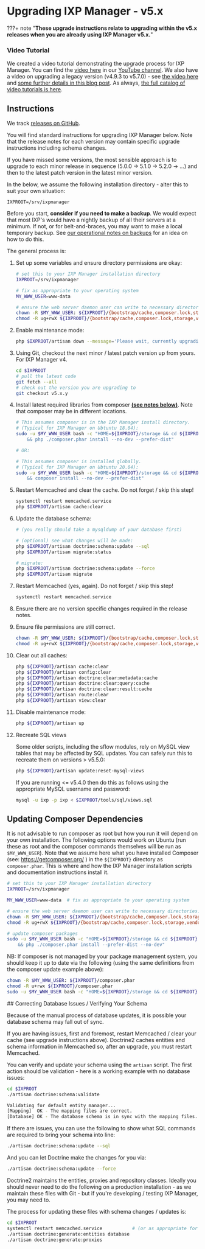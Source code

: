 # Upgrading IXP Manager - v5.x

???+ note "**These upgrade instructions relate to upgrading within the v5.x releases when you are already using IXP Manager v5.x.**"


### Video Tutorial

We created a video tutorial demonstrating the upgrade process for IXP Manager. You can find the [video here](https://www.youtube.com/watch?v=FqsWCudPUak) in our [YouTube channel](https://www.youtube.com/channel/UCeW2fmMTBtE4fnlmg-2-evA). We also have a video on upgrading a legacy version (v4.9.3 to v5.7.0) - see [the video here](https://youtu.be/CXTjgRUESAc) and [some further details in this blog post](https://www.barryodonovan.com/2020/09/08/upgrading-legacy-versions-of-ixp-manager). As always, [the full catalog of video tutorials is here](https://www.ixpmanager.org/support/tutorials).


## Instructions

We track [releases on GitHub](https://github.com/inex/IXP-Manager/releases).

You will find standard instructions for upgrading IXP Manager below. Note that the release notes for each version may contain specific upgrade instructions including schema changes.

If you have missed some versions, the most sensible approach is to upgrade to each minor release in sequence (5.0.0 -> 5.1.0 -> 5.2.0 -> ...) and then to the latest patch version in the latest minor version.

In the below, we assume the following installation directory - alter this to suit your own situation:

```
IXPROOT=/srv/ixpmanager
```

Before you start, **consider if you need to make a backup**. We would expect that most IXP's would have a nightly backup of all their servers at a minimum. If not, or for belt-and-braces, you may want to make a local temporary backup. See [our operational notes on backups](../usage/operational-notes.md#backup-ixp-manager) for an idea on how to do this.



The general process is:

1. Set up some variables and ensure directory permissions are okay:

    ```sh
    # set this to your IXP Manager installation directory
    IXPROOT=/srv/ixpmanager

    # fix as appropriate to your operating system
    MY_WWW_USER=www-data

    # ensure the web server daemon user can write to necessary directories:
    chown -R $MY_WWW_USER: ${IXPROOT}/{bootstrap/cache,composer.lock,storage,vendor}
    chmod -R ug+rwX ${IXPROOT}/{bootstrap/cache,composer.lock,storage,vendor}
    ```

2. Enable maintenance mode:

    ```sh
    php $IXPROOT/artisan down --message='Please wait, currently upgrading...'
    ```

3. Using Git, checkout the next minor / latest patch version up from yours. For IXP Manager v4.

    ```sh
    cd $IXPROOT
    # pull the latest code
    git fetch --all
    # check out the version you are upgrading to
    git checkout v5.x.y
    ```

4. Install latest required libraries from composer [**(see notes below)**](#updating-composer-dependencies). Note that composer may be in different locations.

    ```sh
    # This assumes composer is in the IXP Manager install directory.
    # (Typical for IXP Manager on Ubtuntu 18.04):
    sudo -u $MY_WWW_USER bash -c "HOME=${IXPROOT}/storage && cd ${IXPROOT} \
        && php ./composer.phar install --no-dev --prefer-dist"

    # OR:

    # This assumes composer is installed globally.
    # (Typical for IXP Manager on Ubtuntu 20.04):
    sudo -u $MY_WWW_USER bash -c "HOME=${IXPROOT}/storage && cd ${IXPROOT} \
        && composer install --no-dev --prefer-dist"

    ```

5. Restart Memcached and clear the cache. Do not forget / skip this step!

    ```sh
    systemctl restart memcached.service
    php $IXPROOT/artisan cache:clear
    ```

6. Update the database schema:

    ```sh
    # (you really should take a mysqldump of your database first)

    # (optional) see what changes will be made:
    php $IXPROOT/artisan doctrine:schema:update --sql
    php $IXPROOT/artisan migrate:status

    # migrate:
    php $IXPROOT/artisan doctrine:schema:update --force
    php $IXPROOT/artisan migrate
    ```

7. Restart Memcached (yes, again). Do not forget / skip this step!

    ```sh
    systemctl restart memcached.service
    ```

8. Ensure there are no version specific changes required in the release notes.

9. Ensure file permissions are still correct.

    ```sh
    chown -R $MY_WWW_USER: ${IXPROOT}/{bootstrap/cache,composer.lock,storage,vendor}
    chmod -R ug+rwX ${IXPROOT}/{bootstrap/cache,composer.lock,storage,vendor}
    ```

10. Clear out all caches:

    ```sh
    php ${IXPROOT}/artisan cache:clear
    php ${IXPROOT}/artisan config:clear
    php ${IXPROOT}/artisan doctrine:clear:metadata:cache
    php ${IXPROOT}/artisan doctrine:clear:query:cache
    php ${IXPROOT}/artisan doctrine:clear:result:cache
    php ${IXPROOT}/artisan route:clear
    php ${IXPROOT}/artisan view:clear
    ```

11. Disable maintenance mode:

    ```sh
    php ${IXPROOT}/artisan up
    ```

12. Recreate SQL views

    Some older scripts, including the sflow modules, rely on MySQL view tables that may be affected by SQL updates. You can safely run this to recreate them on versions > v5.5.0:

    ```sh
    php ${IXPROOT}/artisan update:reset-mysql-views
    ```

    If you are running <= v5.4.0 then do this as follows using the appropriate MySQL username and password:

    ```sh
    mysql -u ixp -p ixp < $IXPROOT/tools/sql/views.sql
    ```




## Updating Composer Dependencies

It is not advisable to run composer as root but how you run it will depend on your own installation. The following options would work on Ubuntu (run these as root and the composer commands themselves will be run as `$MY_WWW_USER`). Note that we assume here what you have installed Composer (see: https://getcomposer.org/ ) in the `${IXPROOT}` directory as `composer.phar`. This is where and how the IXP Manager installation scripts and documentation instructions install it.

```sh
# set this to your IXP Manager installation directory
IXPROOT=/srv/ixpmanager

MY_WWW_USER=www-data  # fix as appropriate to your operating system

# ensure the web server daemon user can write to necessary directories:
chown -R $MY_WWW_USER: ${IXPROOT}/{bootstrap/cache,composer.lock,storage,vendor}
chmod -R ug+rwX ${IXPROOT}/{bootstrap/cache,composer.lock,storage,vendor}

# update composer packages
sudo -u $MY_WWW_USER bash -c "HOME=${IXPROOT}/storage && cd ${IXPROOT} \
    && php ./composer.phar install --prefer-dist --no-dev"
```

NB: If composer is not managed by your package management system, you should keep it up to date via the following (using the same definitions from the composer update example above):

```sh
chown -R $MY_WWW_USER: ${IXPROOT}/composer.phar
chmod -R u+rwx ${IXPROOT}/composer.phar
sudo -u $MY_WWW_USER bash -c "HOME=${IXPROOT}/storage && cd ${IXPROOT} && php ./composer.phar selfupdate"
```



## Correcting Database Issues / Verifying Your Schema

Because of the manual process of database updates, it is possible your database schema may fall out of sync.

If you are having issues, first and foremost, restart Memcached / clear your cache (see upgrade instructions above). Doctrine2 caches entities and schema information in Memcached so, after an upgrade, you must restart Memcached.

You can verify and update your schema using the `artisan` script. The first action should be validation - here is a working example with no database issues:

```sh
cd $IXPROOT
./artisan doctrine:schema:validate

Validating for default entity manager...
[Mapping]  OK - The mapping files are correct.
[Database] OK - The database schema is in sync with the mapping files.
```

If there are issues, you can use the following to show what SQL commands are required to bring your schema into line:

```sh
./artisan doctrine:schema:update --sql
```

And you can let Doctrine make the changes for you via:

```sh
./artisan doctrine:schema:update --force
```

Doctrine2 maintains the entities, proxies and repository classes. Ideally you should never need to do the following on a production installation - as we maintain these files with Git - but if you're developing / testing IXP Manager, you may need to.

The process for updating these files with schema changes / updates is:

```sh
cd $IXPROOT
systemctl restart memcached.service           # (or as appropriate for your system)
./artisan doctrine:generate:entities database
./artisan doctrine:generate:proxies
```
